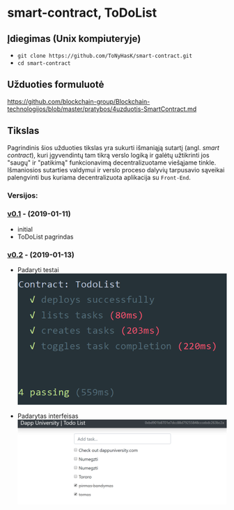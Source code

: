 ﻿# smart-contract, ToDoList

## Įdiegimas (Unix kompiuteryje) 

- `git clone https://github.com/ToNyHasK/smart-contract.git`
- `cd smart-contract`

## Užduoties formuluotė
https://github.com/blockchain-group/Blockchain-technologijos/blob/master/pratybos/4uzduotis-SmartContract.md

## Tikslas

Pagrindinis šios užduoties tikslas yra sukurti išmaniąją sutartį (angl. *smart contract*), kuri įgyvendintų tam tikrą verslo logiką ir galėtų užtikrinti jos "saugų" ir "patikimą" funkcionavimą decentralizuotame viešąjame tinkle. Išmaniosios sutarties valdymui ir verslo proceso dalyvių tarpusavio sąveikai palengvinti bus kuriama decentralizuota aplikacija su `Front-End`.

### Versijos:

### [v0.1](https://github.com/ToNyHasK/smart-contract/releases/tag/v0.1) - (2019-01-11)

* initial
* ToDoList pagrindas

### [v0.2](https://github.com/ToNyHasK/smart-contract/releases/tag/v0.2) - (2019-01-13)

* Padaryti testai
![GitHub Logo](assets/test.PNG)

* Padarytas interfeisas
![GitHub Logo](assets/puslapis.PNG)